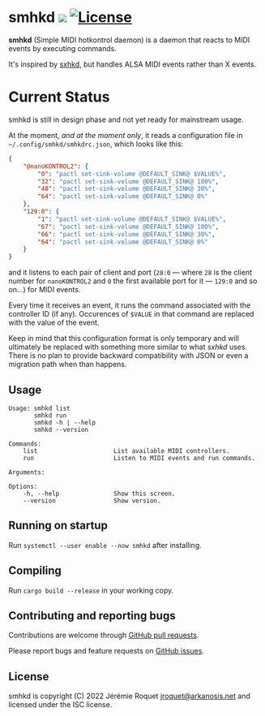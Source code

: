 # smhkd [![](https://img.shields.io/crates/v/smhkd.svg)](https://crates.io/crates/smhkd) [![License](https://img.shields.io/badge/license-ISC-blue.svg)](/LICENSE)

**smhkd** (Simple MIDI hotkontrol daemon) is a daemon that reacts to MIDI events by executing commands.

It's inspired by [sxhkd](https://github.com/baskerville/sxhkd), but handles ALSA MIDI events rather than X events.

# Current Status

smhkd is still in design phase and not yet ready for mainstream usage.

At the moment, *and at the moment only*, it reads a configuration file in `~/.config/smhkd/smhkdrc.json`, which looks like this:

```json
{
    "@nanoKONTROL2": {
        "0": "pactl set-sink-volume @DEFAULT_SINK@ $VALUE%",
        "32": "pactl set-sink-volume @DEFAULT_SINK@ 100%",
        "48": "pactl set-sink-volume @DEFAULT_SINK@ 30%",
        "64": "pactl set-sink-volume @DEFAULT_SINK@ 0%"
    },
    "129:0": {
        "1": "pactl set-sink-volume @DEFAULT_SINK@ $VALUE%",
        "67": "pactl set-sink-volume @DEFAULT_SINK@ 100%",
        "66": "pactl set-sink-volume @DEFAULT_SINK@ 30%",
        "64": "pactl set-sink-volume @DEFAULT_SINK@ 0%"
    }
}
```

and it listens to each pair of client and port (`28:0` — where `28` is the client number for `nanoKONTROL2` and `0` the first available port for it — `129:0` and so on…) for MIDI events.

Every time it receives an event, it runs the command associated with the controller ID (if any). Occurences of `$VALUE` in that command are replaced with the value of the event.

Keep in mind that this configuration format is only temporary and will ultimately be replaced with something more similar to what *sxhkd* uses. There is no plan to provide backward compatibility with JSON or even a migration path when than happens.

## Usage

```
Usage: smhkd list
       smhkd run
       smhkd -h | --help
       smhkd --version

Commands:
    list                     List available MIDI controllers.
    run                      Listen to MIDI events and run commands.

Arguments:

Options:
    -h, --help               Show this screen.
    --version                Show version.
```

## Running on startup

Run `systemctl --user enable --now smhkd` after installing.

## Compiling

Run `cargo build --release` in your working copy.

## Contributing and reporting bugs

Contributions are welcome through [GitHub pull requests](https://github.com/Arkanosis/smhkd/pulls).

Please report bugs and feature requests on [GitHub issues](https://github.com/Arkanosis/smhkd/issues).

## License

smhkd is copyright (C) 2022 Jérémie Roquet <jroquet@arkanosis.net> and licensed under the ISC license.

